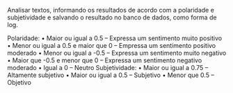 Analisar textos, informando os resultados de acordo com a polaridade e subjetividade e salvando o resultado no banco de dados, como forma de log.

Polaridade:
•	Maior ou igual a 0.5 – Expressa um sentimento muito positivo
•	Menor ou igual a 0.5 e maior que 0 – Empressa um sentimento positivo moderado
•	Menor ou igual a -0.5 – Expressa um sentimento muito negativo
•	Maior que -0.5 e menor que 0 – Expressa um sentimento negativo moderado 
•	Igual a 0 – Neutro 
Subjetividade:
•	Maior ou igual a 0.75 – Altamente subjetivo 
•	Maior ou igual a 0.5 – Subjetivo 
•	Menor que 0.5 – Objetivo 
